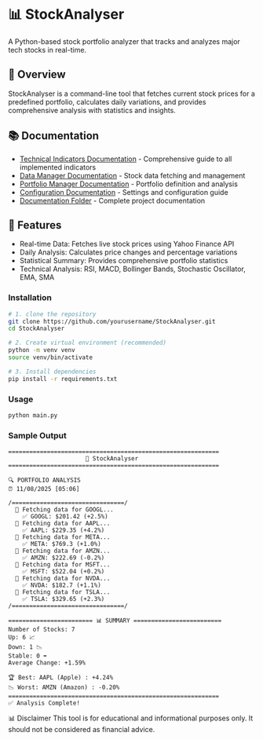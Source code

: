 # 📊 StockAnalyser
A Python-based stock portfolio analyzer that tracks and analyzes major tech stocks in real-time.

## 🎯 Overview
StockAnalyser is a command-line tool that fetches current stock prices for a predefined portfolio, calculates daily variations, and provides comprehensive analysis with statistics and insights.

## 📚 Documentation
- [Technical Indicators Documentation](docs/technical_indicators.md) - Comprehensive guide to all implemented indicators
- [Data Manager Documentation](docs/data_manager.md) - Stock data fetching and management
- [Portfolio Manager Documentation](docs/portfolio_manager.md) - Portfolio definition and analysis
- [Configuration Documentation](docs/configuration.md) - Settings and configuration guide
- [Documentation Folder](docs/) - Complete project documentation

## 🔧 Features
- Real-time Data: Fetches live stock prices using Yahoo Finance API
- Daily Analysis: Calculates price changes and percentage variations
- Statistical Summary: Provides comprehensive portfolio statistics
- Technical Analysis: RSI, MACD, Bollinger Bands, Stochastic Oscillator, EMA, SMA

### Installation
```bash
# 1. clone the repository
git clone https://github.com/yourusername/StockAnalyser.git
cd StockAnalyser

# 2. Create virtual environment (recommended)
python -m venv venv
source venv/bin/activate

# 3. Install dependencies
pip install -r requirements.txt
```

### Usage
```bash
python main.py
```

### Sample Output
```
============================================================
                      🚀 StockAnalyser                       
============================================================

🔍 PORTFOLIO ANALYSIS 
⏰ 11/08/2025 [05:06]

/================================/
  📡 Fetching data for GOOGL...
    ✅ GOOGL: $201.42 (+2.5%)
  📡 Fetching data for AAPL...
    ✅ AAPL: $229.35 (+4.2%)
  📡 Fetching data for META...
    ✅ META: $769.3 (+1.0%)
  📡 Fetching data for AMZN...
    ✅ AMZN: $222.69 (-0.2%)
  📡 Fetching data for MSFT...
    ✅ MSFT: $522.04 (+0.2%)
  📡 Fetching data for NVDA...
    ✅ NVDA: $182.7 (+1.1%)
  📡 Fetching data for TSLA...
    ✅ TSLA: $329.65 (+2.3%)
/================================/

======================== 📊 SUMMARY =========================
Number of Stocks: 7
Up: 6 📈
Down: 1 📉
Stable: 0 ➡️
Average Change: +1.59%

🏆 Best: AAPL (Apple) : +4.24%
📉 Worst: AMZN (Amazon) : -0.20%
============================================================
✅ Analysis Complete!
```

📊 Disclaimer
This tool is for educational and informational purposes only. 
It should not be considered as financial advice.


